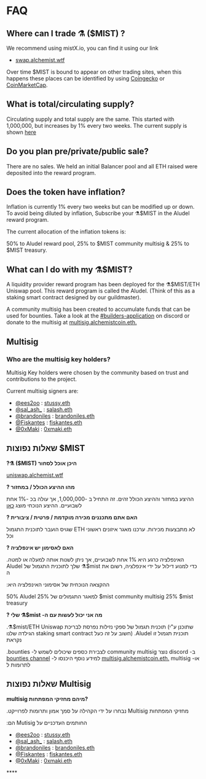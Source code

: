# FAQ

## **Where can I trade ⚗️ \($MIST\) ?**

We recommend using mistX.io, you can find it using our link

* [swap.alchemist.wtf](http://swap.alchemist.wtf/)

Over time $MIST is bound to appear on other trading sites, when this happens these places can be identified by using [Coingecko](https://www.coingecko.com/en/coins/alchemist) or [CoinMarketCap](https://coinmarketcap.com/currencies/alchemist/).

## **What is total/circulating supply?**

Circulating supply and total supply are the same. This started with 1,000,000, but increases by 1% every two weeks. The current supply is shown [here](https://etherscan.io/token/0x88acdd2a6425c3faae4bc9650fd7e27e0bebb7ab)

## **Do you plan pre/private/public sale?**

There are no sales. We held an initial Balancer pool and all ETH raised were deposited into the reward program.

## **Does the token have inflation?**

Inflation is currently 1% every two weeks but can be modified up or down. To avoid being diluted by inflation, Subscribe your ⚗️$MIST in the Aludel reward program.

The current allocation of the inflation tokens is:

50% to Aludel reward pool, 25% to $MIST community multisig & 25% to $MIST treasury.

## **What can I do with my ⚗️$MIST?**

A liquidity provider reward program has been deployed for the ⚗️$MIST/ETH Uniswap pool. This reward program is called the Aludel. \(Think of this as a staking smart contract designed by our guildmaster\).

A community multisig has been created to accumulate funds that can be used for bounties. Take a look at the [\#builders-application](https://discord.gg/92hQDCw25u) on discord or donate to the multisig at [multisig.alchemistcoin.eth.](https://etherscan.io/address/multisig.alchemistcoin.eth)

## **Multisig**

### **Who are the multisig key holders?**

Multisig Key holders were chosen by the community based on trust and contributions to the project.

Current multisig signers are:

* [@ees2oo](https://twitter.com/ees2oo) : [stussy.eth](https://etherscan.io/address/stussy.eth)
* [@sal\_ash\_](https://twitter.com/sal_ash_) : [salash.eth](https://etherscan.io/address/salash.eth)
* [@brandoniles](https://twitter.com/brandoniles) : [brandoniles.eth](https://etherscan.io/address/brandoniles.eth)
* [@Fiskantes](https://twitter.com/Fiskantes) : [fiskantes.eth](https://etherscan.io/address/fiskantes.eth)
* [@0xMaki](https://twitter.com/0xMaki) : [0xmaki.eth](https://etherscan.io/address/0xmaki.eth)



## **שאלות נפוצות $MIST**

**?⚗️ \($MIST\) היכן אוכל לסחור**

[uniswap.alchemist.wtf](http://uniswap.alchemist.wtf)

**? מהו ההיצע הכולל / במחזור**

ההיצע במחזור וההיצע הכולל זהים. זה התחיל ב -1,000,000, אך עולה בכ -1% אחת לשבועיים. ההיצע הנוכחי מוצג [כאן](https://etherscan.io/token/0x88acdd2a6425c3faae4bc9650fd7e27e0bebb7ab)

**? האם אתם מתכננים מכירה מוקדמת / פרטית / ציבורית**

שגויס הועבר לתוכנית התגמול ETH לא מתבצעות מכירות. ערכנו מאגר איזונים ראשוני וכל

**? האם לאסימון יש אינפלציה**

.האינפלציה כרגע היא 1% אחת לשבועיים, אך ניתן לשנות אותה למעלה או למטה Aludel שלך לתוכנית התגמול של ⚗️$mist כדי למנוע דילול על ידי אינפלציה, רשום את ה

:ההקצאה הנוכחית של אסימוני האינפלציה היא

50% Aludel למאגר התגמולים של 25% $mist community multisig 25% $mist treasury

**? שלי ⚗️$mist -מה אני יכול לעשות עם ה**

.⚗️$mist/ETH Uniswap תוכנית תגמול של ספקי נזילות נפרסת לבריכת \(שתוכנן ע"י הגילדה שלנו staking smart contract חשוב על זה כעל\) .Aludel תוכנית תגמול זו נקראת

.bounties -לצבירת כספים שיכולים לשמש ל community multisig נוצר discord -ב [bounties channel](https://discord.gg/92hQDCw25u) -למידע נוסף היכנסו ל [multisig.alchemistcoin.eth.](https://etherscan.io/address/multisig.alchemistcoin.eth) multisig -או לתרומות ל

## **שאלות נפוצות Multisig**

**multisig מיהם מחזיקי המפתחות?**

.נבחרו על ידי הקהילה על סמך אמון ותרומות לפרוייקט Multisig מחזיקי המפתחות

:הם Mutisig החותמים העדכניים על

* [@ees2oo](https://twitter.com/ees2oo) : [stussy.eth](https://etherscan.io/address/stussy.eth)
* [@sal_ash_](https://twitter.com/sal_ash_) : [salash.eth](https://etherscan.io/address/salash.eth)
* [@brandoniles](https://twitter.com/brandoniles) : [brandoniles.eth](https://etherscan.io/address/brandoniles.eth)
* [@Fiskantes](https://twitter.com/Fiskantes) : [fiskantes.eth](https://etherscan.io/address/fiskantes.eth)
* [@0xMaki](https://twitter.com/0xMaki) : [0xmaki.eth](https://etherscan.io/address/0xmaki.eth)

\*\*\*\*



